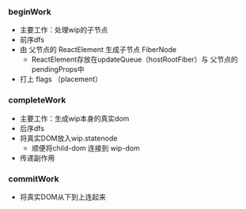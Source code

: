 ### beginWork

- 主要工作：处理wip的子节点
- 前序dfs
- 由 父节点的 ReactElement 生成子节点 FiberNode
  - ReactElement存放在updateQueue（hostRootFiber）与 父节点的pendingProps中
- 打上 flags （placement）

### completeWork

- 主要工作：生成wip本身的真实dom
- 后序dfs
- 将真实DOM放入wip.statenode
  - 顺便将child-dom 连接到 wip-dom
- 传递副作用

### commitWork

- 将真实DOM从下到上连起来
